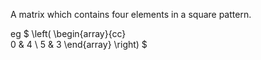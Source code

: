 A matrix which contains four elements in a square pattern.

eg $ 
\left( 
\begin{array}{cc}  
  0 & 4 \\ 
  5 & 3 
\end{array} 
\right) $
